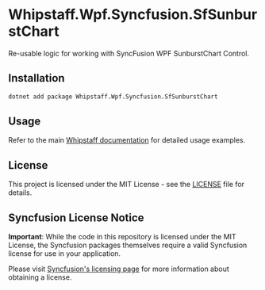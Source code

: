 # Whipstaff.Wpf.Syncfusion.SfSunburstChart

Re-usable logic for working with SyncFusion WPF SunburstChart Control.

## Installation

```bash
dotnet add package Whipstaff.Wpf.Syncfusion.SfSunburstChart
```

## Usage

Refer to the main [Whipstaff documentation](https://github.com/dpvreony/whipstaff) for detailed usage examples.

## License

This project is licensed under the MIT License - see the [LICENSE](https://github.com/dpvreony/whipstaff/blob/main/LICENSE) file for details.

## Syncfusion License Notice

**Important**: While the code in this repository is licensed under the MIT License, the Syncfusion packages themselves require a valid Syncfusion license for use in your application.

Please visit [Syncfusion's licensing page](https://www.syncfusion.com/sales/licensing) for more information about obtaining a license.

